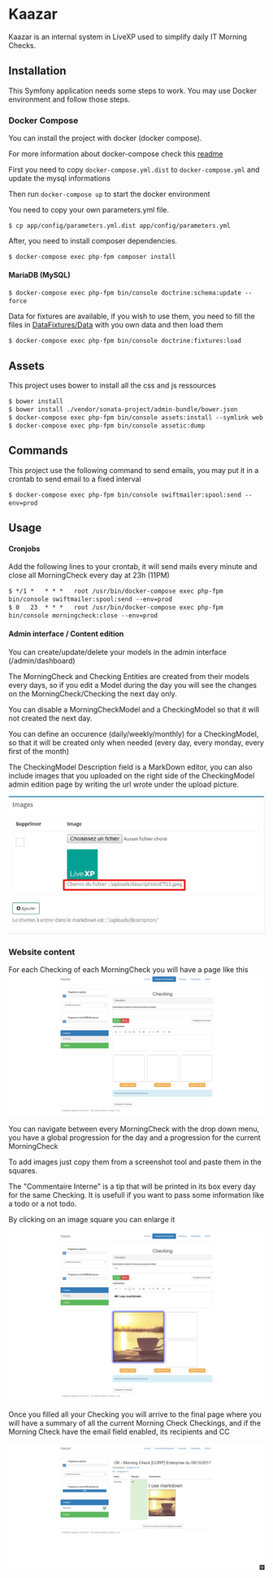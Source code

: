 Kaazar
======

Kaazar is an internal system in LiveXP used to simplify daily IT Morning Checks.

Installation
------------

This Symfony application needs some steps to work. You may use Docker environment and follow those steps.

### Docker Compose

You can install the project with docker (docker compose). 

For more information about docker-compose check this [readme](./engine/README.md)

First you need to copy ``docker-compose.yml.dist`` to ``docker-compose.yml`` and update the mysql informations 

Then run ``docker-compose up`` to start the docker environment

You need to copy your own parameters.yml file.

~~~~~~~~~~~~~~~~~~~~~~~~~~~~~~~~~~~~~~~~~~~~~~~~~~~~~~~~~~~~~~~~~~~~~~~~~~~~~~~~
$ cp app/config/parameters.yml.dist app/config/parameters.yml
~~~~~~~~~~~~~~~~~~~~~~~~~~~~~~~~~~~~~~~~~~~~~~~~~~~~~~~~~~~~~~~~~~~~~~~~~~~~~~~~

After, you need to install composer dependencies.

~~~~~~~~~~~~~~~~~~~~~~~~~~~~~~~~~~~~~~~~~~~~~~~~~~~~~~~~~~~~~~~~~~~~~~~~~~~~~~~~
$ docker-compose exec php-fpm composer install
~~~~~~~~~~~~~~~~~~~~~~~~~~~~~~~~~~~~~~~~~~~~~~~~~~~~~~~~~~~~~~~~~~~~~~~~~~~~~~~~

#### MariaDB (MySQL)

~~~~~~~~~~~~~~~~~~~~~~~~~~~~~~~~~~~~~~~~~~~~~~~~~~~~~~~~~~~~~~~~~~~~~~~~~~~~~~~~
$ docker-compose exec php-fpm bin/console doctrine:schema:update --force
~~~~~~~~~~~~~~~~~~~~~~~~~~~~~~~~~~~~~~~~~~~~~~~~~~~~~~~~~~~~~~~~~~~~~~~~~~~~~~~~

Data for fixtures are available, if you wish to use them, you need to fill the files 
in [DataFixtures/Data](./src/AppBundle/DataFixtures/Data) with you own data and then load them

~~~~~~~~~~~~~~~~~~~~~~~~~~~~~~~~~~~~~~~~~~~~~~~~~~~~~~~~~~~~~~~~~~~~~~~~~~~~~~~~
$ docker-compose exec php-fpm bin/console doctrine:fixtures:load
~~~~~~~~~~~~~~~~~~~~~~~~~~~~~~~~~~~~~~~~~~~~~~~~~~~~~~~~~~~~~~~~~~~~~~~~~~~~~~~~

Assets
------

This project uses bower to install all the css and js ressources

~~~~~~~~~~~~~~~~~~~~~~~~~~~~~~~~~~~~~~~~~~~~~~~~~~~~~~~~~~~~~~~~~~~~~~~~~~~~~~~~
$ bower install
$ bower install ./vendor/sonata-project/admin-bundle/bower.json
$ docker-compose exec php-fpm bin/console assets:install --symlink web
$ docker-compose exec php-fpm bin/console assetic:dump
~~~~~~~~~~~~~~~~~~~~~~~~~~~~~~~~~~~~~~~~~~~~~~~~~~~~~~~~~~~~~~~~~~~~~~~~~~~~~~~~

Commands
------

This project use the following command to send emails, you may put it in a crontab to send email to a fixed interval

~~~~~~~~~~~~~~~~~~~~~~~~~~~~~~~~~~~~~~~~~~~~~~~~~~~~~~~~~~~~~~~~~~~~~~~~~~~~~~~~
$ docker-compose exec php-fpm bin/console swiftmailer:spool:send --env=prod
~~~~~~~~~~~~~~~~~~~~~~~~~~~~~~~~~~~~~~~~~~~~~~~~~~~~~~~~~~~~~~~~~~~~~~~~~~~~~~~~

Usage
-----

#### Cronjobs

Add the following lines to your crontab, it will send mails every minute and close all MorningCheck every day at 23h (11PM)

~~~~~~~~~~~~~~~~~~~~~~~~~~~~~~~~~~~~~~~~~~~~~~~~~~~~~~~~~~~~~~~~~~~~~~~~~~~~~~~~
$ */1 *   * * *   root /usr/bin/docker-compose exec php-fpm bin/console swiftmailer:spool:send --env=prod
$ 0   23  * * *   root /usr/bin/docker-compose exec php-fpm bin/console morningcheck:close --env=prod
~~~~~~~~~~~~~~~~~~~~~~~~~~~~~~~~~~~~~~~~~~~~~~~~~~~~~~~~~~~~~~~~~~~~~~~~~~~~~~~~

#### Admin interface / Content edition

You can create/update/delete your models in the admin interface (/admin/dashboard)

The MorningCheck and Checking Entities are created from their models every days, 
so if you edit a Model during the day you will see the changes on the MorningCheck/Checking the next day only.

You can disable a MorningCheckModel and a CheckingModel so that it will not created the next day.

You can define an occurence (daily/weekly/monthly) for a CheckingModel, 
so that it will be created only when needed (every day, every monday, every first of the month)

The CheckingModel Description field is a MarkDown editor, 
you can also include images that you uploaded on the right side of the CheckingModel admin edition page 
by writing the url wrote under the upload picture.

![livexp_kaazar_admin_checking_model](./docs/livexp_kaazar_admin_checking_model.jpg)


### Website content

For each Checking of each MorningCheck you will have a page like this
![livexp_kaazar_admin_checking_model](./docs/livexp_kaazar_checking_interface.png)

You can navigate between every MorningCheck with the drop down menu, you have a global progression for the day and 
a progression for the current MorningCheck

To add images just copy them from a screenshot tool and paste them in the squares.

The "Commentaire Interne" is a tip that will be printed in its box every day for the same Checking.
It is usefull if you want to pass some information like a todo or a not todo.

By clicking on an image square you can enlarge it

![livexp_kaazar_checking_filled](./docs/livexp_kaazar_checking_filled.png)

Once you filled all your Checking you will arrive to the final page where you will have a summary of all the current Morning Check Checkings,
and if the Morning Check have the email field enabled, its recipients and CC

![livexp_kaazar_final_interface](./docs/livexp_kaazar_final_interface.png)
